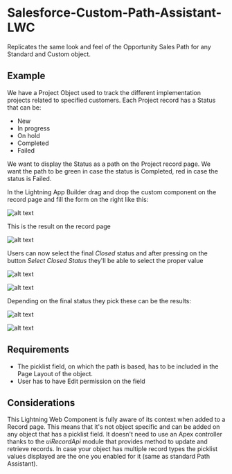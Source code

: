 # Salesforce-Custom-Path-Assistant-LWC

Replicates the same look and feel of the Opportunity Sales Path for any Standard and Custom object.

## Example

We have a Project Object used to track the different implementation projects related to specified customers. Each Project record has a Status that can be:

-   New
-   In progress
-   On hold
-   Completed
-   Failed

We want to display the Status as a path on the Project record page. We want the path to be green in case the status is Completed, red in case the status is Failed.

In the Lightning App Builder drag and drop the custom component on the record page and fill the form on the right like this:

![alt text](./doc/images/appBuilder.png 'App Builder')

This is the result on the record page

![alt text](./doc/images/initialStatus.png 'Initial Status')

Users can now select the final _Closed_ status and after pressing on the button _Select Closed Status_ they'll be able to select the proper value

![alt text](./doc/images/selectClosed.png 'Select Closed')

![alt text](./doc/images/modal.png 'Modal')

Depending on the final status they pick these can be the results:

![alt text](./doc/images/completed.png 'Completed')

![alt text](./doc/images/failed.png 'Failed')

## Requirements
- The picklist field, on which the path is based, has to be included in the Page Layout of the object.
- User has to have Edit permission on the field

## Considerations

This Lightning Web Component is fully aware of its context when added to a Record page. This means that it's not object specific and can be added on any object that has a picklist field.
It doesn't need to use an Apex controller thanks to the _uiRecordApi_ module that provides method to update and retrieve records.
In case your object has multiple record types the picklist values displayed are the one you enabled for it (same as standard Path Assistant).
